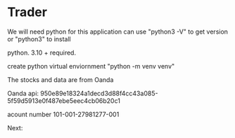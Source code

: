 # Trader

We will need python for this application 
can use "python3 -V" to get version or "python3" to install

python. 3.10  + required.

create python virtual enviornment "python -m venv venv"

The stocks and data are from Oanda

  Oanda api:
  950e89e18324a1decd3d88f4cc43a085-5f59d5913e0f487ebe5eec4cb06b20c1

  acount number 
  101-001-27981277-001

Next:




